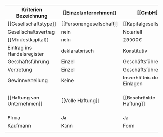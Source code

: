 
| Kriterien Bezeichnung       | [[Einzelunternehmen]]    | [[GmbH]]                  | [[GbR]]                  | Nicht lernen | [[OHG]]                                                                      | [[KG]]                                                   | [[AG]]                  |
| --------------------------- | ------------------------ | ------------------------- | ------------------------ | ------------ | ---------------------------------------------------------------------------- | -------------------------------------------------------- | ----------------------- |
| [[Gesellschaftstype]]       | [[Personengesellschaft]] | [[Kapitalgesellschaft]]   | [[Personengesellschaft]] | \|           | [[Personengesellschaft]]                                                     | [[Personengesellschaft]]                                 | [[Kapitalgesellschaft]] |
| Gesellschaftsvertrag        | nein                     | Notariell                 |                          | \|           | formfrei                                                                     | Formfrei                                                 | Notariell               |
| [[Mindestkapital]]          | nein                     | 25000€                    |                          | \|           | Nein                                                                         | nein                                                     | 50000€                  |
| Eintrag ins Handelsregister | deklaratorisch           | Konstitutiv               | Nein                     | \|           | deklaratorisch                                                               | Deklaratorisch                                           | konstitutiv             |
| Geschäftsführung            | Einzel                   | Geschäftsführer           |                          | \|           | alle Gesellschafter                                                          | Komplimentär                                             | Vorstand                |
| Vertretung                  | Einzel                   | Geschäftsführer           |                          | \|           | Alle Gesellschafter                                                          | Komplimentär                                             | Vorstand                |
| Gewinnverteilung            | Keine                    | Imverhältnis der Einlagen |                          | \|           | 4% Verzinsung auf die Einlage, Rest nach Köpfe                               | 4% Verzinsung, Rest im Verhältnis der Einlagen           | Dividende               |
| [[Haftung von Unternehmen]] | [[Volle Haftung]]        | [[Beschränkte Haftung]]   | [[Persönliche Haftung]]  | \|           | [[Unbeschränkte Haftung]] [[Unmittelbare Haftung]], [[Solidarische Haftung]] | Komplimentär: [[Volle Haftung]] Kommanditist mit Einlage | beschränkt              |
| Firma                       | Ja                       | Ja                        | Nein                     | \|           | Ja                                                                           | Ja                                                       | Ja                      |
| Kaufmann                    | Kann                     | Form                      | Form                     |              |                                                                              |                                                          |                         |
|                             |                          |                           |                          |              |                                                                              |                                                          |                         |
